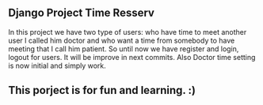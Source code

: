 ## Django Project Time Resserv
In this project we have two type of users: who have time to meet another user I called him doctor and 
who want a time from somebody to have meeting that I call him patient.
So until now we have register and login, logout for users. It will be improve in next commits.
Also Doctor time setting is now initial and simply work.

## This porject is for fun and learning. :)
